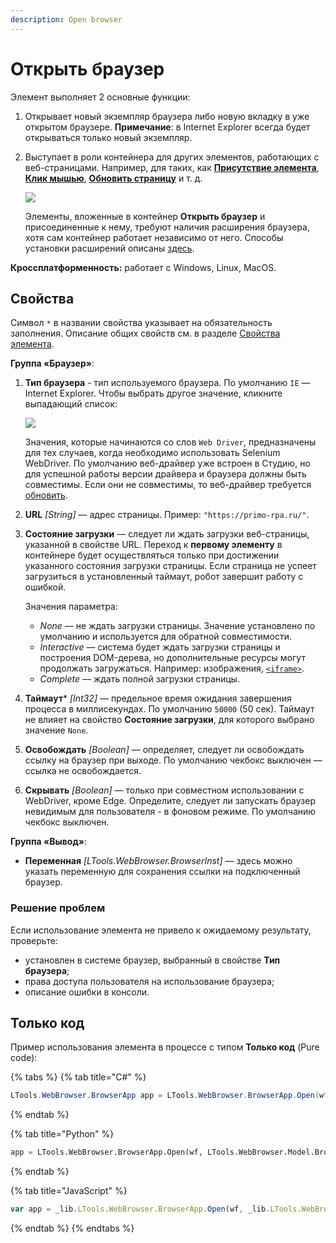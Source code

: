 ```yaml
---
description: Open browser
---
```


# Открыть браузер

Элемент выполняет 2 основные функции:
1. Открывает новый экземпляр браузера либо новую вкладку в уже открытом браузере. **Примечание**: в Internet Explorer всегда будет открываться только новый экземпляр.
2. Выступает в роли контейнера для других элементов, работающих с веб-страницами. Например, для таких, как [**Присутствие элемента**](https://docs.primo-rpa.ru/primo-rpa/g_elements/el_basic/els_uiinteraction/el_exists), [**Клик мышью**](https://docs.primo-rpa.ru/primo-rpa/g_elements/el_basic/els_uiinteraction/el_click), [**Обновить страницу**](https://docs.primo-rpa.ru/primo-rpa/g_elements/el_basic/els_browser/el_refresh) и т. д.


   ![](../../resources/basic/browser/open-browser-as-container-new.png)

   Элементы, вложенные в контейнер **Открыть браузер** и присоединенные к нему, требуют наличия расширения браузера, хотя сам контейнер работает независимо от него. Способы установки расширений описаны [здесь](https://docs.primo-rpa.ru/primo-rpa/primo-studio/settings/plugin-install).

**Кроссплатформенность:** работает с Windows, Linux, MacOS.
   
## Свойства
Символ `*` в названии свойства указывает на обязательность заполнения. Описание общих свойств см. в разделе [Свойства элемента](https://docs.primo-rpa.ru/primo-rpa/primo-studio/process/elements#svoistva-elementa).

**Группа «Браузер»**:

1. **Тип браузера** - тип используемого браузера. По умолчанию `IE` — Internet Explorer. Чтобы выбрать другое значение, кликните выпадающий список:

   ![](../../resources/basic/browser/open-browser-type-browser.png)

   Значения, которые начинаются со слов `Web Driver`, предназначены для тех случаев, когда необходимо использовать Selenium WebDriver. По умолчанию веб-драйвер уже встроен в Студию, но для успешной работы версии драйвера и браузера должны быть совместимы. Если они не совместимы, то веб-драйвер требуется [обновить](https://docs.primo-rpa.ru/primo-rpa/primo-studio/settings/update-web-driver).
   
1. **URL** *[String]* — адрес страницы. Пример: `"https://primo-rpa.ru/"`.
1. **Состояние загрузки** — следует ли ждать загрузки веб-страницы, указанной в свойстве URL. Переход к **первому элементу** в контейнере будет осуществляться только при достижении указанного состояния загрузки страницы. Если страница не успеет загрузиться в установленный таймаут, робот завершит работу с ошибкой.
  
   Значения параметра:
   * *None* — не ждать загрузки страницы. Значение установлено по умолчанию и используется для обратной совместимости. 
   * *Interactive* — система будет ждать загрузки страницы и построения DOM-дерева, но дополнительные ресурсы могут продолжать загружаться. Например: изображения, [`<iframe>`](https://developer.mozilla.org/en-US/docs/Web/HTML/Element/iframe).
   * *Complete* — ждать полной загрузки страницы.
1. **Таймаут**\* *[Int32]* — предельное время ожидания завершения процесса в миллисекундах. По умолчанию `50000` (50 сек). Таймаут не влияет на свойство **Состояние загрузки**, для которого выбрано значение `None`.
1. **Освобождать** *[Boolean]* — определяет, следует ли освобождать ссылку на браузер при выходе. По умолчанию чекбокс выключен — ссылка не освобождается. 
1. **Скрывать** *[Boolean]* — только при совместном использовании с WebDriver, кроме Edge. Определите, следует ли запускать браузер невидимым для пользователя - в фоновом режиме. По умолчанию чекбокс выключен. 

 
**Группа «Вывод»**:

* **Переменная** *[LTools.WebBrowser.BrowserInst]* — здесь можно указать переменную для сохранения ссылки на подключенный браузер. 

### Решение проблем

Если использование элемента не привело к ожидаемому результату, проверьте:

- установлен в системе браузер, выбранный в свойстве **Тип браузера**;
- права доступа пользователя на использование браузера;
- описание ошибки в консоли.

## Только код
Пример использования элемента в процессе с типом **Только код** (Pure code):

{% tabs %}
{% tab title="C#" %}
```csharp
LTools.WebBrowser.BrowserApp app = LTools.WebBrowser.BrowserApp.Open(wf, LTools.WebBrowser.Model.BrowserTypes.IE);
```
{% endtab %}

{% tab title="Python" %}
```python
app = LTools.WebBrowser.BrowserApp.Open(wf, LTools.WebBrowser.Model.BrowserTypes.IE)
```
{% endtab %}

{% tab title="JavaScript" %}
```javascript
var app = _lib.LTools.WebBrowser.BrowserApp.Open(wf, _lib.LTools.WebBrowser.Model.BrowserTypes.IE);
```
{% endtab %}
{% endtabs %}




